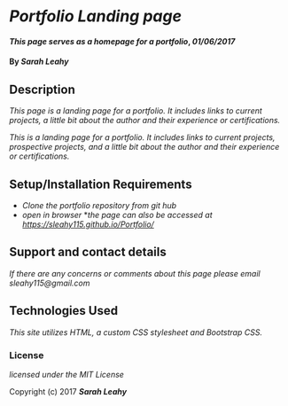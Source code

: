 # _Portfolio Landing page_

#### _This page serves as a homepage for a portfolio_, _01/06/2017_

#### By _**Sarah Leahy**_

## Description

_This page is a landing page for a portfolio. It includes links to current projects, a little bit about the author and their experience or certifications._

_This is a landing page for a portfolio. It includes links to current projects, prospective projects, and  a little bit about the author and their experience or certifications._

## Setup/Installation Requirements
* _Clone the portfolio repository from git hub_
* _open in browser_
*_the page can also be accessed at https://sleahy115.github.io/Portfolio/_

## Support and contact details

_If there are any concerns or comments about this page please email sleahy115@gmail.com_

## Technologies Used

_This site utilizes HTML, a custom CSS stylesheet and Bootstrap CSS._

### License

*licensed under the MIT License*

Copyright (c) 2017 **_Sarah Leahy_**
